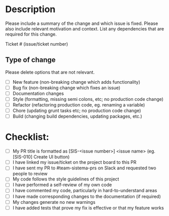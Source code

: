 # Description

Please include a summary of the change and which issue is fixed. Please also include relevant motivation and context. List any dependencies that are required for this change.

Ticket # (issue/ticket number)

## Type of change

Please delete options that are not relevant.

- [ ] New feature (non-breaking change which adds functionality)
- [ ] Bug fix (non-breaking change which fixes an issue)
- [ ] Documentation changes 
- [ ] Style (formatting, missing semi colons, etc; no production code change)
- [ ] Refactor (refactoring production code, eg. renaming a variable)
- [ ] Chore (updating grunt tasks etc; no production code change)
- [ ] Build (changing build dependencies, updating packages, etc.)

# Checklist:

- [ ] My PR title is formatted as [SIS-\<issue number\>] \<issue name\> (eg. [SIS-010] Create UI button)
- [ ] I have linked my issue/ticket on the project board to this PR
- [ ] I have sent my PR to #team-sistema-prs on Slack and requested two people to review
- [ ] My code follows the style guidelines of this project
- [ ] I have performed a self-review of my own code
- [ ] I have commented my code, particularly in hard-to-understand areas
- [ ] I have made corresponding changes to the documentation (if required)
- [ ] My changes generate no new warnings
- [ ] I have added tests that prove my fix is effective or that my feature works
